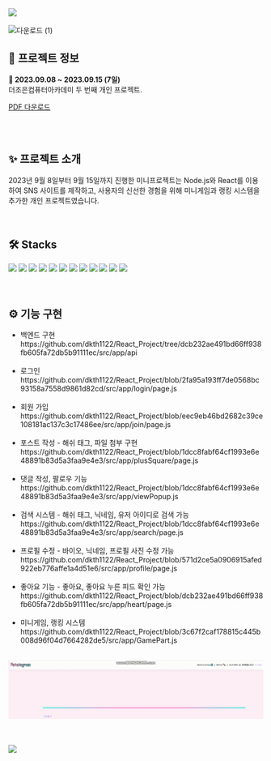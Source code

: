 <img src="https://capsule-render.vercel.app/api?type=waving&color=40E0D0&height=200&section=header&text=&fontSize=50&fontColor=fff" />



![다운로드 (1)](https://github.com/dkth1122/projectReact/assets/134511884/2df5a939-bb07-4080-a9cb-c32300d47f01)

<h2>🔎 프로젝트 정보</h2>
<div><b>📆 2023.09.08 ~ 2023.09.15 (7일)</b></div>
<div>더조은컴퓨터아카데미 두 번째 개인 프로젝트.</div>

[PDF 다운로드](React_Project_윤나연.pdf)

<br>
<br>
<h2>✨ 프로젝트 소개</h2>
<div>
2023년 9월 8일부터 9월 15일까지 진행한 미니프로젝트는 Node.js와 React를 이용하여 SNS 사이트를 제작하고, 사용자의 신선한 경험을 위해 미니게임과 랭킹 시스템을 추가한 개인 프로젝트였습니다.</div>
<br>
<br>
<h2>🛠 Stacks</h2>
<div>
  <img src="https://img.shields.io/badge/java-007396?style=for-the-badge&logo=java&logoColor=white"> 
  <img src="https://img.shields.io/badge/react-61DAFB?style=for-the-badge&logo=react&logoColor=black"> 
  <img src="https://img.shields.io/badge/next.js-000000?style=for-the-badge&logo=nextdotjs&logoColor=white">
  <img src="https://img.shields.io/badge/javascript-F7DF1E?style=for-the-badge&logo=javascript&logoColor=black"> 
  <img src="https://img.shields.io/badge/jquery-0769AD?style=for-the-badge&logo=jquery&logoColor=white">
  <img src="https://img.shields.io/badge/html5-E34F26?style=for-the-badge&logo=html5&logoColor=white"> 
  <img src="https://img.shields.io/badge/css-1572B6?style=for-the-badge&logo=css3&logoColor=white"> 
  <img src="https://img.shields.io/badge/mysql-4479A1?style=for-the-badge&logo=mysql&logoColor=white">
  <img src="https://img.shields.io/badge/HeidiSql-9DD84B?style=for-the-badge"> 
  <img src="https://img.shields.io/badge/github-181717?style=for-the-badge&logo=github&logoColor=white"> 
  <img src="https://img.shields.io/badge/fontawesome-339AF0?style=for-the-badge&logo=fontawesome&logoColor=white">
  <img src="https://img.shields.io/badge/visualstudiocode-007ACC?style=for-the-badge&logo=visualstudiocode&logoColor=white">
</div>
</div>
<br>
<br>
<h2>⚙ 기능 구현</h2>
<ul>
<li>백엔드 구현</li>
https://github.com/dkth1122/React_Project/tree/dcb232ae491bd66ff938fb605fa72db5b91111ec/src/app/api
<br><br>
<li>로그인</li>
https://github.com/dkth1122/React_Project/blob/2fa95a193ff7de0568bc93158a7558d9861d82cd/src/app/login/page.js
<br><br>
<li>회원 가입</li>
https://github.com/dkth1122/React_Project/blob/eec9eb46bd2682c39ce108181ac137c3c17486ee/src/app/join/page.js
<br><br>
<li>포스트 작성  - 해쉬 태그, 파일 첨부 구현</li>
https://github.com/dkth1122/React_Project/blob/1dcc8fabf64cf1993e6e48891b83d5a3faa9e4e3/src/app/plusSquare/page.js
<br><br>
<li>댓글 작성, 팔로우 기능</li>
https://github.com/dkth1122/React_Project/blob/1dcc8fabf64cf1993e6e48891b83d5a3faa9e4e3/src/app/viewPopup.js
<br><br>
<li>검색 시스템 - 해쉬 태그, 닉네임, 유저 아이디로 검색 가능</li>
https://github.com/dkth1122/React_Project/blob/1dcc8fabf64cf1993e6e48891b83d5a3faa9e4e3/src/app/search/page.js
<br><br>
<li>프로필 수정 - 바이오, 닉네임, 프로필 사진 수정 가능</li>
https://github.com/dkth1122/React_Project/blob/571d2ce5a0906915afed922eb776affe1a4d51e6/src/app/profile/page.js
<br><br>
<li>좋아요 기능 - 좋아요, 좋아요 누른 피드 확인 가능</li>
https://github.com/dkth1122/React_Project/blob/dcb232ae491bd66ff938fb605fa72db5b91111ec/src/app/heart/page.js
<br><br>
<li>미니게임, 랭킹 시스템</li>
https://github.com/dkth1122/React_Project/blob/3c67f2caf178815c445b008d96f04d7664282de5/src/app/GamePart.js
<br><br>
</ul>

  ![예시 GIF](game.gif)


<br>
<br>

<img src="https://capsule-render.vercel.app/api?type=waving&color=40E0D0&height=200&section=footer&text=&fontSize=50&fontColor=fff" />
